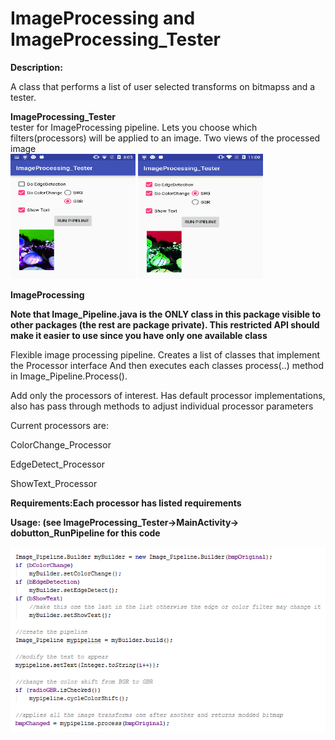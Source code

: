 # ImageProcessing and ImageProcessing_Tester
<p><B>Description:</b><br>
<p> A class that performs a list of user selected transforms on bitmapss and a tester.
<p><b>ImageProcessing_Tester</b><br>
tester for ImageProcessing pipeline.  Lets you choose which filters(processors) will be applied to an image. Two views of the processed image   <br>
<img src="https://github.com/kperkins411/OpenCVEdgeTest/blob/master/Tester.png" width="200" height="200" />
<img src="https://github.com/kperkins411/OpenCVEdgeTest/blob/master/Tester1.png" width="200" height="200" />

<p><b>ImageProcessing</b> 
<B><p>Note that Image_Pipeline.java is the ONLY class in this package visible to other packages (the rest are package private). 
 This restricted API should make it easier to use since you have only one available class</B><BR>
 <p>Flexible image processing pipeline.  Creates a list of classes that implement the Processor interface
 And then executes each classes process(..) method in Image_Pipeline.Process().
 <p>Add only the processors of interest. Has default processor implementations, also has pass through methods to 
 adjust individual processor parameters
 <p> Current processors are:  
 <p>     ColorChange_Processor
 <p>     EdgeDetect_Processor
 <p>     ShowText_Processor
 
<p><B>Requirements:Each processor has listed requirements<br>
 
 <p>Usage: (see ImageProcessing_Tester->MainActivity-> dobutton_RunPipeline for this code<br>
 
 ![My image](https://github.com/kperkins411/OpenCVEdgeTest/blob/master/PipelineCode.png)


 

